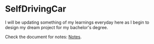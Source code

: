 # SelfDrivingCar
I will be updating something of my learnings everyday here as I begin to design my dream project for my bachelor's degree.

Check the document for notes: [Notes]([https://pages.github.com/](https://docs.google.com/document/d/1hDxUM0JcnWyxEpXUUgBtss0NVz0ApIciFvo2j3NmS90/edit?usp=sharing)).
